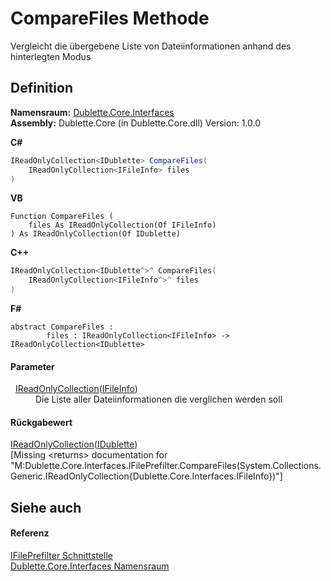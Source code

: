 # CompareFiles Methode


Vergleicht die übergebene Liste von Dateiinformationen anhand des hinterlegten Modus



## Definition
**Namensraum:** <a href="N_Dublette_Core_Interfaces.md">Dublette.Core.Interfaces</a>  
**Assembly:** Dublette.Core (in Dublette.Core.dll) Version: 1.0.0

**C#**
``` C#
IReadOnlyCollection<IDublette> CompareFiles(
	IReadOnlyCollection<IFileInfo> files
)
```
**VB**
``` VB
Function CompareFiles ( 
	files As IReadOnlyCollection(Of IFileInfo)
) As IReadOnlyCollection(Of IDublette)
```
**C++**
``` C++
IReadOnlyCollection<IDublette^>^ CompareFiles(
	IReadOnlyCollection<IFileInfo^>^ files
)
```
**F#**
``` F#
abstract CompareFiles : 
        files : IReadOnlyCollection<IFileInfo> -> IReadOnlyCollection<IDublette> 
```



#### Parameter
<dl><dt>  <a href="https://learn.microsoft.com/dotnet/api/system.collections.generic.ireadonlycollection-1" target="_blank" rel="noopener noreferrer">IReadOnlyCollection</a>(<a href="T_Dublette_Core_Interfaces_IFileInfo.md">IFileInfo</a>)</dt><dd>Die Liste aller Dateiinformationen die verglichen werden soll</dd></dl>

#### Rückgabewert
<a href="https://learn.microsoft.com/dotnet/api/system.collections.generic.ireadonlycollection-1" target="_blank" rel="noopener noreferrer">IReadOnlyCollection</a>(<a href="T_Dublette_Core_Interfaces_IDublette.md">IDublette</a>)  
\[Missing &lt;returns&gt; documentation for "M:Dublette.Core.Interfaces.IFilePrefilter.CompareFiles(System.Collections.Generic.IReadOnlyCollection{Dublette.Core.Interfaces.IFileInfo})"\]

## Siehe auch


#### Referenz
<a href="T_Dublette_Core_Interfaces_IFilePrefilter.md">IFilePrefilter Schnittstelle</a>  
<a href="N_Dublette_Core_Interfaces.md">Dublette.Core.Interfaces Namensraum</a>  
